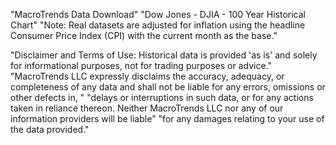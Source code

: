 "MacroTrends Data Download"
"Dow Jones - DJIA - 100 Year Historical Chart"
"Note: Real datasets are adjusted for inflation using the headline Consumer Price Index (CPI) with the current month as the base."

"Disclaimer and Terms of Use: Historical data is provided 'as is' and solely for informational purposes, not for trading purposes or advice."
"MacroTrends LLC expressly disclaims the accuracy, adequacy, or completeness of any data and shall not be liable for any errors, omissions or other defects in, "
"delays or interruptions in such data, or for any actions taken in reliance thereon.  Neither MacroTrends LLC nor any of our information providers will be liable"
"for any damages relating to your use of the data provided."